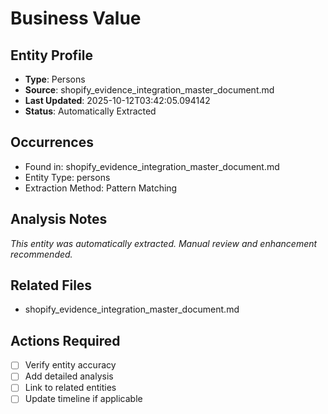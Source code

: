 # Business Value

## Entity Profile
- **Type**: Persons
- **Source**: shopify_evidence_integration_master_document.md
- **Last Updated**: 2025-10-12T03:42:05.094142
- **Status**: Automatically Extracted

## Occurrences
- Found in: shopify_evidence_integration_master_document.md
- Entity Type: persons
- Extraction Method: Pattern Matching

## Analysis Notes
*This entity was automatically extracted. Manual review and enhancement recommended.*

## Related Files
- shopify_evidence_integration_master_document.md

## Actions Required
- [ ] Verify entity accuracy
- [ ] Add detailed analysis
- [ ] Link to related entities
- [ ] Update timeline if applicable
